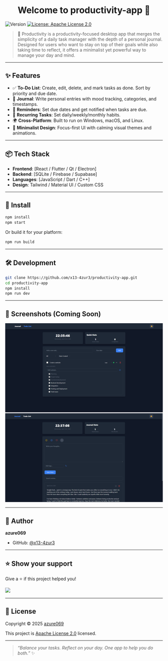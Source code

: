 <h1 align="center">Welcome to productivity-app 👋</h1>
<p>
  <img alt="Version" src="https://img.shields.io/badge/version-0.1.0-blue.svg?cacheSeconds=2592000" />
  <a href="http://www.apache.org/licenses/LICENSE-2.0" target="_blank">
    <img alt="License: Apache License 2.0" src="https://img.shields.io/badge/License-Apache License 2.0-yellow.svg" />
  </a>
</p>

> 📝 Productivity is a productivity-focused desktop app that merges the simplicity of a daily task manager with the depth of a personal journal. Designed for users who want to stay on top of their goals while also taking time to reflect, it offers a minimalist yet powerful way to manage your day and mind.

---

## ✨ Features

- ✅ **To-Do List**: Create, edit, delete, and mark tasks as done. Sort by priority and due date.
- 📓 **Journal**: Write personal entries with mood tracking, categories, and timestamps.
- 🔔 **Reminders**: Set due dates and get notified when tasks are due.
- 🔁 **Recurring Tasks**: Set daily/weekly/monthly habits.
- 🌍 **Cross-Platform**: Built to run on Windows, macOS, and Linux.
- 🧘 **Minimalist Design**: Focus-first UI with calming visual themes and animations.

---

## 📦 Tech Stack

- **Frontend**: [React / Flutter / Qt / Electron]
- **Backend**: [SQLite / Firebase / Supabase]
- **Languages**: [JavaScript / Dart / C++]
- **Design**: Tailwind / Material UI / Custom CSS

---

## 🚀 Install

```sh
npm install
npm start
```

Or build it for your platform:

```sh
npm run build
```

---

## 🛠️ Development

```sh
git clone https://github.com/x13-4zur3/productivity-app.git
cd productivity-app
npm install
npm run dev
```

---

## 📸 Screenshots (Coming Soon)

![To Do List](https://github.com/x13-4zur3/productivity/blob/6848a77320779abeecad5b46327fd26dd6119a19/screenshots/To%20Do%20List.png)
![Journal](https://github.com/x13-4zur3/productivity/blob/13ca6fea2b16b8c5dee35e1fe3c4e81e46413f98/screenshots/Journal.png)

---

## 👤 Author

**azure069**

- GitHub: [@x13-4zur3](https://github.com/x13-4zur3)

---

## ⭐ Show your support

Give a ⭐️ if this project helped you!

<a href="https://www.patreon.com/azure069">
  <img src="https://c5.patreon.com/external/logo/become_a_patron_button@2x.png" width="160">
</a>

---

## 📝 License

Copyright © 2025 [azure069](https://github.com/x13-4zur3)

This project is [Apache License 2.0](http://www.apache.org/licenses/LICENSE-2.0) licensed.

---

> _“Balance your tasks. Reflect on your day. One app to help you do both.”_ ✨
